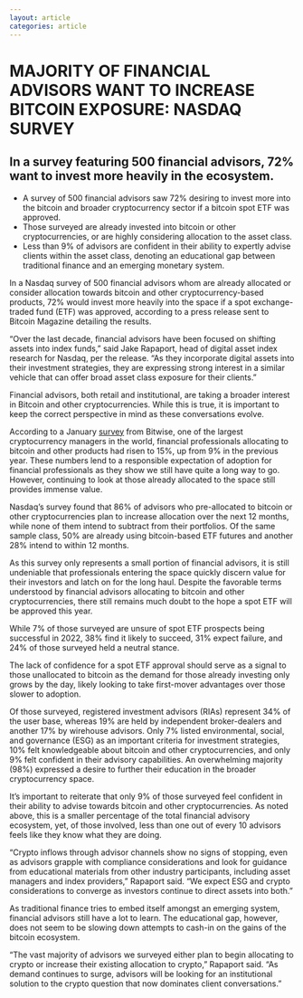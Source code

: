```yaml
---
layout: article
categories: article
---
```


# MAJORITY OF FINANCIAL ADVISORS WANT TO INCREASE BITCOIN EXPOSURE: NASDAQ SURVEY
## In a survey featuring 500 financial advisors, 72% want to invest more heavily in the ecosystem.


- A survey of 500 financial advisors saw 72% desiring to invest more into the bitcoin and broader cryptocurrency sector if a bitcoin spot ETF was approved.
- Those surveyed are already invested into bitcoin or other cryptocurrencies, or are highly considering allocation to the asset class.
- Less than 9% of advisors are confident in their ability to expertly advise clients within the asset class, denoting an educational gap between traditional finance and an emerging monetary system.

In a Nasdaq survey of 500 financial advisors whom are already allocated or consider allocation towards bitcoin and other cryptocurrency-based products, 72% would invest more heavily into the space if a spot exchange-traded fund (ETF) was approved, according to a press release sent to Bitcoin Magazine detailing the results.

“Over the last decade, financial advisors have been focused on shifting assets into index funds,” said Jake Rapaport, head of digital asset index research for Nasdaq, per the release. “As they incorporate digital assets into their investment strategies, they are expressing strong interest in a similar vehicle that can offer broad asset class exposure for their clients.”

Financial advisors, both retail and institutional, are taking a broader interest in Bitcoin and other cryptocurrencies. While this is true, it is important to keep the correct perspective in mind as these conversations evolve.

According to a January [survey](https://static.bitwiseinvestments.com/Research/Bitwise-ETF-Trends-2022-Benchmark-Survey.pdf) from Bitwise, one of the largest cryptocurrency managers in the world, financial professionals allocating to bitcoin and other products had risen to 15%, up from 9% in the previous year. These numbers lend to a responsible expectation of adoption for financial professionals as they show we still have quite a long way to go. However, continuing to look at those already allocated to the space still provides immense value.

Nasdaq’s survey found that 86% of advisors who pre-allocated to bitcoin or other cryptocurrencies plan to increase allocation over the next 12 months, while none of them intend to subtract from their portfolios. Of the same sample class, 50% are already using bitcoin-based ETF futures and another 28% intend to within 12 months.

As this survey only represents a small portion of financial advisors, it is still undeniable that professionals entering the space quickly discern value for their investors and latch on for the long haul. Despite the favorable terms understood by financial advisors allocating to bitcoin and other cryptocurrencies, there still remains much doubt to the hope a spot ETF will be approved this year.

While 7% of those surveyed are unsure of spot ETF prospects being successful in 2022, 38% find it likely to succeed, 31% expect failure, and 24% of those surveyed held a neutral stance.

The lack of confidence for a spot ETF approval should serve as a signal to those unallocated to bitcoin as the demand for those already investing only grows by the day, likely looking to take first-mover advantages over those slower to adoption.

Of those surveyed, registered investment advisors (RIAs) represent 34% of the user base, whereas 19% are held by independent broker-dealers and another 17% by wirehouse advisors. Only 7% listed environmental, social, and governance (ESG) as an important criteria for investment strategies, 10% felt knowledgeable about bitcoin and other cryptocurrencies, and only 9% felt confident in their advisory capabilities. An overwhelming majority (98%) expressed a desire to further their education in the broader cryptocurrency space.

It’s important to reiterate that only 9% of those surveyed feel confident in their ability to advise towards bitcoin and other cryptocurrencies. As noted above, this is a smaller percentage of the total financial advisory ecosystem, yet, of those involved, less than one out of every 10 advisors feels like they know what they are doing.

“Crypto inflows through advisor channels show no signs of stopping, even as advisors grapple with compliance considerations and look for guidance from educational materials from other industry participants, including asset managers and index providers,” Rapaport said. “We expect ESG and crypto considerations to converge as investors continue to direct assets into both.”

As traditional finance tries to embed itself amongst an emerging system, financial advisors still have a lot to learn. The educational gap, however, does not seem to be slowing down attempts to cash-in on the gains of the bitcoin ecosystem.

“The vast majority of advisors we surveyed either plan to begin allocating to crypto or increase their existing allocation to crypto,” Rapaport said. “As demand continues to surge, advisors will be looking for an institutional solution to the crypto question that now dominates client conversations.”

